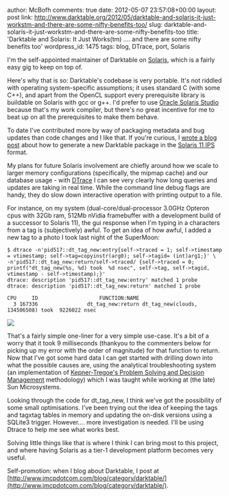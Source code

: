 author: McBofh
comments: true
date: 2012-05-07 23:57:08+00:00
layout: post
link: http://www.darktable.org/2012/05/darktable-and-solaris-it-just-workstm-and-there-are-some-nifty-benefits-too/
slug: darktable-and-solaris-it-just-workstm-and-there-are-some-nifty-benefits-too
title: 'Darktable and Solaris: It Just Works(tm) .... and there are some nifty benefits
  too'
wordpress_id: 1475
tags: blog, DTrace, port, Solaris

I'm the self-appointed maintainer of Darktable on [Solaris](http://www.oracle.com/us/products/servers-storage/solaris/solaris11/overview/index.html), which is a fairly easy gig to keep on top of.

Here's why that is so: Darktable's codebase is very portable. It's not riddled with operating system-specific assumptions; it uses standard C (with some C++), and apart from the OpenCL support every prerequisite library is buildable on Solaris with gcc or g++. I'd prefer to use [Oracle Solaris Studio](http://www.oracle.com/us/products/servers-storage/solaris/studio/overview/index.html) because that's my work compiler, but there's no great incentive for me to beat up on all the prerequisites to make them behave.

To date I've contributed more by way of packaging metadata and bug updates than code changes and I like that. If you're curious, I [wrote a blog post](http://www.jmcpdotcom.com/blog/2012/03/14/how-to-build-a-package-archive-for-darktable/) about how to generate a new Darktable package in the [Solaris 11 IPS](http://hub.opensolaris.org/bin/view/Project+pkg/) format.

My plans for future Solaris involvement are chiefly around how we scale to larger memory configurations (specifically, the mipmap cache) and our database usage - with [DTrace](http://dtrace.org/blogs/about/#awards) I can see very clearly how long queries and updates are taking in real time. While the command line debug flags are handy, they do slow down interactive operation with printing output to a file.

For instance, on my system (dual-core/dual-processor 3.0GHz Opteron cpus with 32Gb ram, 512Mb nVidia framebuffer with a development build of a successor to Solaris 11), the gui response when I'm typing in a characters from a tag is (subjectively) awful. To get an idea of how awful, I added a new tag to a photo I took last night of the SuperMoon:


    
    
    $ dtrace -n'pid517::dt_tag_new:entry{self->traced = 1; self->timestamp = vtimestamp; self->tag=copyinstr(arg0); self->tagid= (int)arg1;}' \
    -n'pid517::dt_tag_new:return/self->traced/ {self->traced = 0; printf("dt_tag_new(%s, %d) took  %d nsec", self->tag, self->tagid, vtimestamp - self->timestamp);}' 
    dtrace: description 'pid517::dt_tag_new:entry' matched 1 probe
    dtrace: description 'pid517::dt_tag_new:return' matched 1 probe
    
    CPU     ID                    FUNCTION:NAME
      3 167336                dt_tag_new:return dt_tag_new(clouds, 134506508) took  9226022 nsec
    



[![](http://www.darktable.org/wp-content/uploads/2012/05/supermoon-ss-494x300.jpg)](http://www.darktable.org/2012/05/darktable-and-solaris-it-just-workstm-and-there-are-some-nifty-benefits-too/supermoon-ss/)

That's a fairly simple one-liner for a very simple use-case. It's a bit of a worry that it took 9 milliseconds (thankyou to the commenters below for picking up my error with the order of magnitude) for that function to return. Now that I've got some hard data I can get started with drilling down into what the possible causes are, using the analytical troubleshooting system (an implementation of [Kepner-Tregoe's Problem Solving and Decision Management](http://www.kepner-tregoe.com/TheKTWay/WorkingWithKT-TeachYou-PSDM.cfm) methodology) which I was taught while working at (the late) Sun Microsystems.

Looking through the code for dt_tag_new, I think we've got the possibility of some small optimisations. I've been trying out the idea of keeping the tags and tagxtag tables in memory and updating the on-disk versions using a SQLite3 trigger. However.... more investigation is needed. I'll be using Dtrace to help me see what works best.



Solving little things like that is where I think I can bring most to this project, and where having Solaris as a tier-1 development platform becomes very useful.


Self-promotion: when I blog about Darktable, I post at [http://www.jmcpdotcom.com/blog/category/darktable/](http://www.jmcpdotcom.com/blog/category/darktable/).
